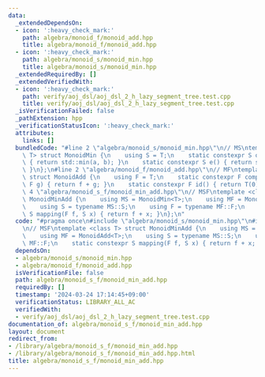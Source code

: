 ```yaml
---
data:
  _extendedDependsOn:
  - icon: ':heavy_check_mark:'
    path: algebra/monoid_f/monoid_add.hpp
    title: algebra/monoid_f/monoid_add.hpp
  - icon: ':heavy_check_mark:'
    path: algebra/monoid_s/monoid_min.hpp
    title: algebra/monoid_s/monoid_min.hpp
  _extendedRequiredBy: []
  _extendedVerifiedWith:
  - icon: ':heavy_check_mark:'
    path: verify/aoj_dsl/aoj_dsl_2_h_lazy_segment_tree.test.cpp
    title: verify/aoj_dsl/aoj_dsl_2_h_lazy_segment_tree.test.cpp
  _isVerificationFailed: false
  _pathExtension: hpp
  _verificationStatusIcon: ':heavy_check_mark:'
  attributes:
    links: []
  bundledCode: "#line 2 \"algebra/monoid_s/monoid_min.hpp\"\n// MS\ntemplate <class\
    \ T> struct MonoidMin {\n    using S = T;\n    static constexpr S op(S a, S b)\
    \ { return std::min(a, b); }\n    static constexpr S e() { return std::numeric_limits<T>::max();\
    \ }\n};\n#line 2 \"algebra/monoid_f/monoid_add.hpp\"\n// MF\ntemplate <class T>\
    \ struct MonoidAdd {\n    using F = T;\n    static constexpr F composition(F f,\
    \ F g) { return f + g; }\n    static constexpr F id() { return T(0); }\n};\n#line\
    \ 4 \"algebra/monoid_s_f/monoid_min_add.hpp\"\n// MSF\ntemplate <class T> struct\
    \ MonoidMinAdd {\n    using MS = MonoidMin<T>;\n    using MF = MonoidAdd<T>;\n\
    \    using S = typename MS::S;\n    using F = typename MF::F;\n    static constexpr\
    \ S mapping(F f, S x) { return f + x; }\n};\n"
  code: "#pragma once\n#include \"algebra/monoid_s/monoid_min.hpp\"\n#include \"algebra/monoid_f/monoid_add.hpp\"\
    \n// MSF\ntemplate <class T> struct MonoidMinAdd {\n    using MS = MonoidMin<T>;\n\
    \    using MF = MonoidAdd<T>;\n    using S = typename MS::S;\n    using F = typename\
    \ MF::F;\n    static constexpr S mapping(F f, S x) { return f + x; }\n};"
  dependsOn:
  - algebra/monoid_s/monoid_min.hpp
  - algebra/monoid_f/monoid_add.hpp
  isVerificationFile: false
  path: algebra/monoid_s_f/monoid_min_add.hpp
  requiredBy: []
  timestamp: '2024-03-24 17:14:45+09:00'
  verificationStatus: LIBRARY_ALL_AC
  verifiedWith:
  - verify/aoj_dsl/aoj_dsl_2_h_lazy_segment_tree.test.cpp
documentation_of: algebra/monoid_s_f/monoid_min_add.hpp
layout: document
redirect_from:
- /library/algebra/monoid_s_f/monoid_min_add.hpp
- /library/algebra/monoid_s_f/monoid_min_add.hpp.html
title: algebra/monoid_s_f/monoid_min_add.hpp
---
```

